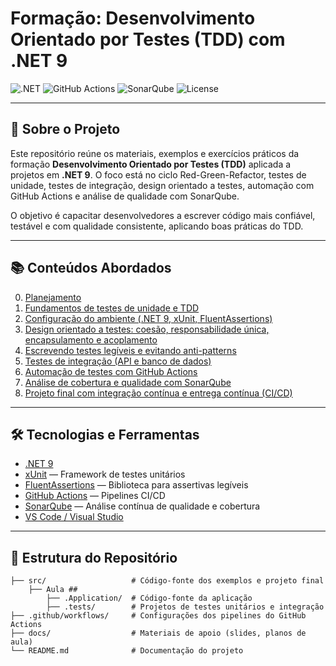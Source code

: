 # Formação: Desenvolvimento Orientado por Testes (TDD) com .NET 9

![.NET](https://img.shields.io/badge/.NET-9-512BD4?style=flat&logo=dotnet)
![GitHub Actions](https://img.shields.io/badge/CI/CD-GitHub%20Actions-2088FF?style=flat&logo=githubactions)
![SonarQube](https://img.shields.io/badge/Quality-SonarQube-4E9BCD?style=flat&logo=sonarqube)
![License](https://img.shields.io/badge/license-MIT-blue.svg)

---

## 📖 Sobre o Projeto

Este repositório reúne os materiais, exemplos e exercícios práticos da formação **Desenvolvimento Orientado por Testes (TDD)** aplicada a projetos em **.NET 9**. O foco está no ciclo Red-Green-Refactor, testes de unidade, testes de integração, design orientado a testes, automação com GitHub Actions e análise de qualidade com SonarQube.

O objetivo é capacitar desenvolvedores a escrever código mais confiável, testável e com qualidade consistente, aplicando boas práticas do TDD.

---

## 📚 Conteúdos Abordados



0. [Planejamento](/docs/0%20-%20Planejamento.md)
1. [Fundamentos de testes de unidade e TDD](/docs/1%20-%20Fundamentos%20de%20testes%20de%20unidade%20e%20TDD.md)  
2. [Configuração do ambiente (.NET 9, xUnit, FluentAssertions)](/docs/2%20-%20Configuração%20do%20Ambiente.md) 
3. [Design orientado a testes: coesão, responsabilidade única, encapsulamento e acoplamento](/docs/3%20-%20Design%20Orientado%20a%20Testes.md)  
4. [Escrevendo testes legíveis e evitando anti-patterns](/docs/4%20-%20Escrevendo%20Testes%20Legíveis%20e%20Evitando%20Anti-patterns.md)  
5. [Testes de integração (API e banco de dados)](/docs/5%20-%20Testes%20de%20Integração.md)  
6. [Automação de testes com GitHub Actions](/docs/6%20-%20Automação%20de%20Testes%20com%20GitHub%20Actions.md)  
7. [Análise de cobertura e qualidade com SonarQube](/docs/7%20-%20Análise%20de%20Cobertura%20e%20Qualidade%20com%20SonarQube.md)  
8. [Projeto final com integração contínua e entrega contínua (CI/CD)](/docs/8%20-%20Projeto%20Final%20+%20Integração%20Contínua.md)  

---

## 🛠️ Tecnologias e Ferramentas

- [.NET 9](https://dotnet.microsoft.com/en-us/download/dotnet/9.0)  
- [xUnit](https://xunit.net/) — Framework de testes unitários  
- [FluentAssertions](https://fluentassertions.com/) — Biblioteca para assertivas legíveis  
- [GitHub Actions](https://github.com/features/actions) — Pipelines CI/CD  
- [SonarQube](https://www.sonarqube.org/) — Análise contínua de qualidade e cobertura  
- [VS Code / Visual Studio](https://code.visualstudio.com/)  

---

## 📁 Estrutura do Repositório

```plaintext
├── src/                   # Código-fonte dos exemplos e projeto final
    ├── Aula ##
        ├── .Application/  # Código-fonte da aplicação 
        ├── .tests/        # Projetos de testes unitários e integração
├── .github/workflows/     # Configurações dos pipelines do GitHub Actions
├── docs/                  # Materiais de apoio (slides, planos de aula)
└── README.md              # Documentação do projeto
```